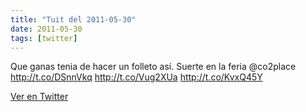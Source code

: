 ```yaml
---
title: "Tuit del 2011-05-30"
date: 2011-05-30
tags: [twitter]
---
```


Que ganas tenia de hacer un folleto así. Suerte en la feria @co2place http://t.co/DSnnVkq http://t.co/Vug2XUa http://t.co/KvxQ45Y



[Ver en Twitter](https://twitter.com/i/web/status/75277367500750848)
